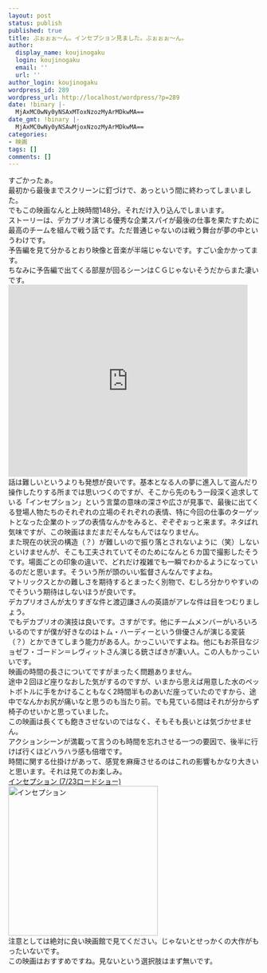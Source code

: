```yaml
---
layout: post
status: publish
published: true
title: ぶぉぉぉ～ん。インセプション見ました。ぶぉぉぉ～ん。
author:
  display_name: koujinogaku
  login: koujinogaku
  email: ''
  url: ''
author_login: koujinogaku
wordpress_id: 289
wordpress_url: http://localhost/wordpress/?p=289
date: !binary |-
  MjAxMC0wNy0yNSAxMToxNzozMyArMDkwMA==
date_gmt: !binary |-
  MjAxMC0wNy0yNSAwMjoxNzozMyArMDkwMA==
categories:
- 映画
tags: []
comments: []
---
```

<p>すごかったぁ。<br />
最初から最後までスクリーンに釘づけで、あっという間に終わってしまいました。<br />
でもこの映画なんと上映時間148分。それだけ入り込んでしまいます。<br />
ストーリーは、デカプリオ演じる優秀な企業スパイが最後の仕事を果たすために最高のチームを組んで戦う話です。ただ普通じゃないのは戦う舞台が夢の中というわけです。<br />
予告編を見て分かるとおり映像と音楽が半端じゃないです。すごい金かかってます。<br />
ちなみに予告編で出てくる部屋が回るシーンはＣＧじゃないそうだからまた凄いです。<br />
<object width="480" height="385"><param name="movie" value="http://www.youtube.com/v/b5uEQqzYwrQ&amp;hl=ja_JP&amp;fs=1"></param><param name="allowFullScreen" value="true"></param><param name="allowscriptaccess" value="always"></param><embed src="http://www.youtube.com/v/b5uEQqzYwrQ&amp;hl=ja_JP&amp;fs=1" type="application/x-shockwave-flash" allowscriptaccess="always" allowfullscreen="true" width="480" height="385"></embed></object><br />
話は難しいというよりも発想が良いです。基本となる人の夢に進入して盗んだり操作したりする所までは思いつくのですが、そこから先のもう一段深く追求している「インセプション」という言葉の意味の深さや広さが見事で、最後に出てくる登場人物たちのそれぞれの立場のそれぞれの表情、特に今回の仕事のターゲットとなった企業のトップの表情なんかをみると、ぞぞぞぉっと来ます。ネタばれ気味ですが、この映画はまだまだそんなもんではなりません。<br />
また現在の状況の構造（？）が難しいので振り落とされないように（笑）しないといけませんが、そこも工夫されていてそのためになんと６カ国で撮影したそうです。場面ごとの印象の違いで、どれだけ複雑でも一瞬でわかるようになっているのだと思います。そういう所が頭のいい監督さんなんですよね。<br />
マトリックスとかの難しさを期待するとまったく別物で、むしろ分かりやすいのでそういう期待はしないほうが良いです。<br />
デカプリオさんが太りすぎな件と渡辺謙さんの英語がアレな件は目をつむりましょう。<br />
でもデカプリオの演技は良いです。さすがです。他にチームメンバーがいろいろいるのですが僕が好きなのはトム・ハーディーという俳優さんが演じる変装（？）とかできてしまう能力がある人。かっこいいですよね。他にもお茶目なジョゼフ・ゴードン＝レヴィットさん演じる銃さばきが凄い人。この人もかっこいいです。<br />
映画の時間の長さについてですがまったく問題ありません。<br />
途中２回ほど座りなおした気がするのですが、いまから思えば用意した水のペットボトルに手をかけることもなく2時間半ものあいだ座っていたのですから、途中でなんかお尻が痛いなと思うのも当たり前。でも見ている間はそれが分からず椅子のせいかと思っていました。<br />
この映画は長くても飽きさせないのではなく、そもそも長いとは気づかせません。<br />
アクションシーンが満載って言うのも時間を忘れさせる一つの要因で、後半に行けば行くほどハラハラ感も倍増です。<br />
時間に関する仕掛けがあって、感覚を麻痺させるのはこれの影響もかなり大きいと思います。それは見てのお楽しみ。<br />
<a href="http://www.amazon.co.jp/gp/product/B003CN5VYM?ie=UTF8&tag=koujinogakuse-22&linkCode=as2&camp=247&creative=7399&creativeASIN=B003CN5VYM">インセプション (7/23ロードショー)</a><img src="http://www.assoc-amazon.jp/e/ir?t=koujinogakuse-22&l=as2&o=9&a=B003CN5VYM" width="1" height="1" border="0" alt="" style="border:none !important; margin:0px !important;" /><br />
<a href="http://www.amazon.co.jp/gp/product/B003CN5VYM?ie=UTF8&tag=koujinogakuse-22&linkCode=as2&camp=247&creative=7399&creativeASIN=B003CN5VYM"><img src="http://ec2.images-amazon.com/images/I/51yUqVheBrL._SL500_AA300_.jpg" alt="インセプション"　width="300" height="300"></a><img src="http://www.assoc-amazon.jp/e/ir?t=koujinogakuse-22&l=as2&o=9&a=B003CN5VYM" width="1" height="1" border="0" alt="" style="border:none !important; margin:0px !important;" /><br />
注意としては絶対に良い映画館で見てください。じゃないとせっかくの大作がもったいないです。<br />
この映画はおすすめですね。見ないという選択肢はまず無いです。</p>
